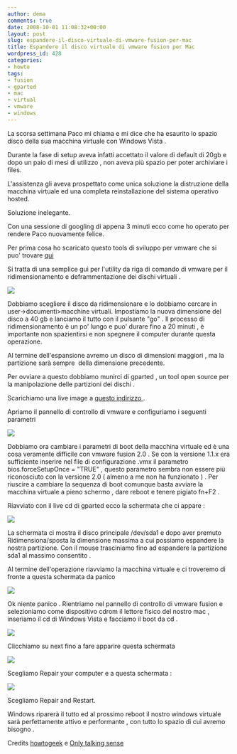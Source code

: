 ```yaml
---
author: dema
comments: true
date: 2008-10-01 11:08:32+00:00
layout: post
slug: espandere-il-disco-virtuale-di-vmware-fusion-per-mac
title: Espandere il disco virtuale di vmware fusion per Mac
wordpress_id: 428
categories:
- howto
tags:
- fusion
- gparted
- mac
- virtual
- vmware
- windows
---
```


La scorsa settimana Paco mi chiama e mi dice che ha esaurito lo spazio disco della sua macchina virtuale con Windows Vista .

Durante la fase di setup aveva infatti accettato il valore di default di 20gb e dopo un paio di mesi di utilizzo , non aveva più spazio per poter archiviare i files.

L'assistenza gli aveva prospettato come unica soluzione la distruzione della macchina virtuale ed una completa reinstallazione del sistema operativo hosted.

Soluzione inelegante.

Con una sessione di googling di appena 3 minuti ecco come ho operato per rendere Paco nuovamente felice.

Per prima cosa ho scaricato questo tools di sviluppo per vmware che si puo' trovare [qui](http://communities.vmware.com/thread/88468)

Si tratta di una semplice gui per l'utility da riga di comando di vmware per il ridimensionamento e deframmentazione dei dischi virtuali .

[![](http://dema.tv/wp-content/uploads/2008/10/immagine-11.png)](http://dema.tv/wp-content/uploads/2008/10/immagine-11.png)

Dobbiamo scegliere il disco da ridimensionare e lo dobbiamo cercare in user->documenti>macchine virtuali. Impostiamo la nuova dimensione del disco a 40 gb e lanciamo il tutto con il pulsante "go" . Il processo di ridimensionamento è un po' lungo e puo' durare fino a 20 minuti , è importante non spazientirsi e non spegnere il computer durante questa operazione.

Al termine dell'espansione avremo un disco di dimensioni maggiori , ma la partizione sarà sempre  della dimensione precedente.

Per ovviare a questo dobbiamo munirci di gparted , un tool open source per la manipolazione delle partizioni dei dischi .

Scarichiamo una live image a [questo indirizzo ](http://gparted.sourceforge.net/download.php).

Apriamo il pannello di controllo di vmware e configuriamo i seguenti parametri

[![](http://dema.tv/wp-content/uploads/2008/10/immagine-31.png)](http://dema.tv/wp-content/uploads/2008/10/immagine-31.png)

Dobbiamo ora cambiare i parametri di boot della macchina virtuale ed è una cosa veramente difficile con vmware fusion 2.0 . Se con la versione 1.1.x era sufficiente inserire nel file di configurazione .vmx il parametro bios.forceSetupOnce = "TRUE" , questo parametro sembra non essere più riconosciuto con la versione 2.0 ( almeno a me non ha funzionato ) . Per riuscire a cambiare la sequenza di boot comunque basta avviare la macchina virtuale a pieno schermo , dare reboot e tenere pigiato fn+F2 .

Riavviato con il live cd di gparted ecco la schermata che ci appare :

[![](http://dema.tv/wp-content/uploads/2008/10/immagine-61.png)](http://dema.tv/wp-content/uploads/2008/10/immagine-61.png)

La schermata ci mostra il disco principale /dev/sda1 e dopo aver premuto Ridimensiona/sposta la dimensione massima a cui possiamo espandere la nostra partizione. Con il mouse trasciniamo fino ad espandere la partizione sda1 al massimo consentito .

Al termine dell'operazione riavviamo la macchina virtuale e ci troveremo di fronte a questa schermata da panico

[![](http://dema.tv/wp-content/uploads/2008/10/image481.png)](http://dema.tv/wp-content/uploads/2008/10/image481.png)

Ok niente panico . Rientriamo nel pannello di controllo di vmware fusion e selezioniamo come dispositivo cdrom il lettore fisico del nostro mac , inseriamo il cd di Windows Vista e facciamo il boot da cd .

[![](http://dema.tv/wp-content/uploads/2008/10/image491.png)](http://dema.tv/wp-content/uploads/2008/10/image491.png)

Clicchiamo su next fino a fare apparire questa schermata

[![](http://dema.tv/wp-content/uploads/2008/10/image501.png)](http://dema.tv/wp-content/uploads/2008/10/image501.png)

Scegliamo Repair your computer e a questa schermata :

[![](http://dema.tv/wp-content/uploads/2008/10/image511.png)](http://dema.tv/wp-content/uploads/2008/10/image511.png)

Scegliamo Repair and Restart.

Windows riparerà il tutto ed al prossimo reboot il nostro windows virtuale sarà perfettamente attivo e performante , con tutto lo spazio di cui avremo bisogno .

Credits [howtogeek](http://www.howtogeek.com/howto/windows-vista/using-gparted-to-resize-your-windows-vista-partition/) e [Only talking sense](http://onlytalkingsense.wordpress.com/2007/12/27/vmware-fusion-expanding-a-disk-2/)
